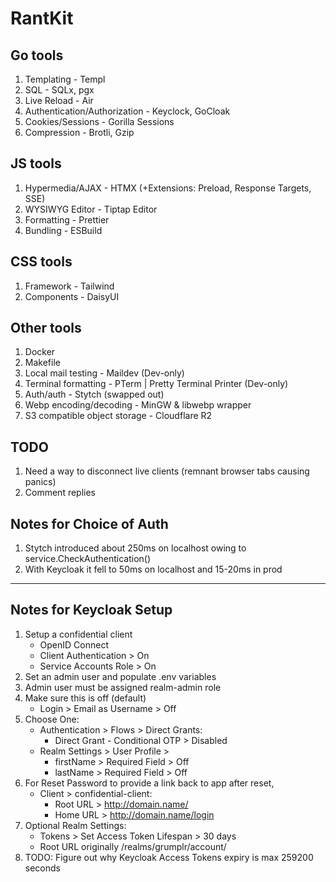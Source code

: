 # RantKit

## Go tools

1. Templating - Templ
2. SQL - SQLx, pgx
3. Live Reload - Air
4. Authentication/Authorization - Keyclock, GoCloak
5. Cookies/Sessions - Gorilla Sessions
6. Compression - Brotli, Gzip

## JS tools

1. Hypermedia/AJAX - HTMX (+Extensions: Preload, Response Targets, SSE)
2. WYSIWYG Editor - Tiptap Editor
3. Formatting - Prettier
4. Bundling - ESBuild

## CSS tools

1. Framework - Tailwind
2. Components - DaisyUI

## Other tools

1. Docker
2. Makefile
3. Local mail testing - Maildev (Dev-only)
4. Terminal formatting - PTerm | Pretty Terminal Printer (Dev-only)
5. Auth/auth - Stytch (swapped out)
6. Webp encoding/decoding - MinGW & libwebp wrapper
7. S3 compatible object storage - Cloudflare R2

## TODO

1. Need a way to disconnect live clients (remnant browser tabs causing panics)
2. Comment replies

## Notes for Choice of Auth

1. Stytch introduced about 250ms on localhost owing to service.CheckAuthentication()
2. With Keycloak it fell to 50ms on localhost and 15-20ms in prod

---

## Notes for Keycloak Setup

1. Setup a confidential client
   - OpenID Connect
   - Client Authentication > On
   - Service Accounts Role > On
2. Set an admin user and populate .env variables
3. Admin user must be assigned realm-admin role
4. Make sure this is off (default)
   - Login > Email as Username > Off
5. Choose One:
   - Authentication > Flows > Direct Grants:
     - Direct Grant - Conditional OTP > Disabled
   - Realm Settings > User Profile >
     - firstName > Required Field > Off
     - lastName > Required Field > Off
6. For Reset Password to provide a link back to app after reset,
   - Client > confidential-client:
     - Root URL > http://domain.name/
     - Home URL > http://domain.name/login
7. Optional Realm Settings:
   - Tokens > Set Access Token Lifespan > 30 days
   - Root URL originally /realms/grumplr/account/
8. TODO: Figure out why Keycloak Access Tokens expiry is max 259200 seconds
